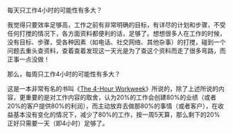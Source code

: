 
每天只工作4小时的可能性有多大？

我觉得只要效率足够高，工作之前有非常明确的目标，有详尽的计划和步骤，不受任何打搅的情况下，各方面资料都便利的话，足够了。想想很多人在工作的时候，没有目标、步骤，受各种因素（如电话、社交网络、其他杂事）的打搅，碰到一个问题去重头查资料，查着查着发现这一天光是为了查这个资料而走了很多弯路，而正事一点没做！

那么，每周只工作4小时的可能性有多大？

这是一本非常有名的书叫《[The 4-Hour Workweek]》所说的，除了上述所说的内容，更重要的是对工作内容的取舍，认为20%的工作会创建80%的业绩（或者20%的客户提供80%的利润），而主动放弃去做那80%的事情（或者客户），在收益基本没有变化的情况下，减少了80%的工作，按一周5天算，那么剩下的20%正好只需要一天（即4小时）足够了。

[The 4-Hour Workweek]:http://fourhourworkweek.com/
